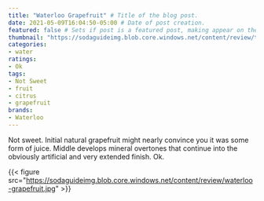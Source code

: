 ```yaml
---
title: "Waterloo Grapefruit" # Title of the blog post.
date: 2021-05-09T16:04:50-05:00 # Date of post creation.
featured: false # Sets if post is a featured post, making appear on the home page side bar.
thumbnail: "https://sodaguideimg.blob.core.windows.net/content/review/thumbs/waterloo-grapefruit.jpg" # Sets thumbnail image appearing inside card on homepage.
categories:
- water
ratings:
- Ok
tags:
- Not Sweet
- fruit
- citrus
- grapefruit
brands:
- Waterloo
---
```


Not sweet. Initial natural grapefruit might nearly convince you it was some form of juice. Middle develops mineral overtones that continue into the obviously artificial and very extended finish. Ok.

{{< figure src="https://sodaguideimg.blob.core.windows.net/content/review/waterloo-grapefruit.jpg" >}}